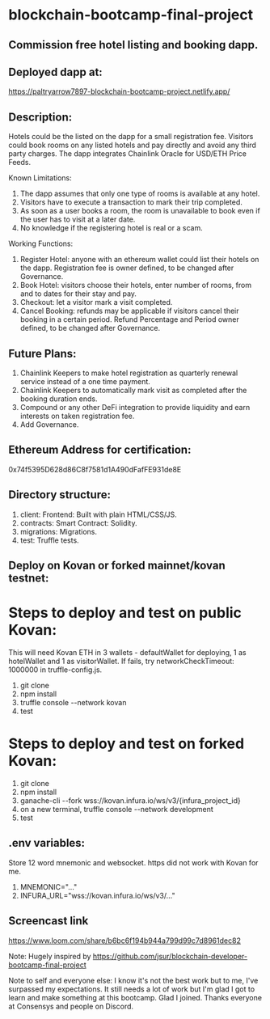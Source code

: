 # blockchain-bootcamp-final-project
## Commission free hotel listing and booking dapp.

## Deployed dapp at:
https://paltryarrow7897-blockchain-bootcamp-project.netlify.app/

## Description:
Hotels could be the listed on the dapp for a small registration fee. Visitors could book rooms on any listed hotels and pay directly and avoid any third party charges.
The dapp integrates Chainlink Oracle for USD/ETH Price Feeds. 

Known Limitations:
1) The dapp assumes that only one type of rooms is available at any hotel. 
2) Visitors have to execute a transaction to mark their trip completed.
3) As soon as a user books a room, the room is unavailable to book even if the user has to visit at a later date.
4) No knowledge if the registering hotel is real or a scam.

Working Functions:
1) Register Hotel: anyone with an ethereum wallet could list their hotels on the dapp. Registration fee is owner defined, to be changed after Governance.
2) Book Hotel: visitors choose their hotels, enter number of rooms, from and to dates for their stay and pay. 
3) Checkout: let a visitor mark a visit completed.
4) Cancel Booking: refunds may be applicable if visitors cancel their booking in a certain period. Refund Percentage and Period owner defined, to be changed after Governance.

## Future Plans:
1) Chainlink Keepers to make hotel registration as quarterly renewal service instead of a one time payment.
2) Chainlink Keepers to automatically mark visit as completed after the booking duration ends.
3) Compound or any other DeFi integration to provide liquidity and earn interests on taken registration fee.
4) Add Governance.

## Ethereum Address for certification:
0x74f5395D628d86C8f7581d1A490dFafFE931de8E

## Directory structure:
1) client: Frontend: Built with plain HTML/CSS/JS.
2) contracts: Smart Contract: Solidity.
3) migrations: Migrations.
4) test: Truffle tests.

## Deploy on Kovan or forked mainnet/kovan testnet:
# Steps to deploy and test on public Kovan: 
This will need Kovan ETH in 3 wallets - defaultWallet for deploying, 1 as hotelWallet and 1 as visitorWallet.
If fails, try networkCheckTimeout: 1000000 in truffle-config.js.
1) git clone 
2) npm install
3) truffle console --network kovan
4) test

# Steps to deploy and test on forked Kovan:
1) git clone
2) npm install
3) ganache-cli --fork wss://kovan.infura.io/ws/v3/{infura_project_id}
4) on a new terminal, truffle console --network development
5) test

## .env variables:
Store 12 word mnemonic and websocket. https did not work with Kovan for me.
1) MNEMONIC="..."
2) INFURA_URL="wss://kovan.infura.io/ws/v3/..."

## Screencast link
https://www.loom.com/share/b6bc6f194b944a799d99c7d8961dec82


Note: Hugely inspired by https://github.com/jsur/blockchain-developer-bootcamp-final-project

Note to self and everyone else: I know it's not the best work but to me, I've surpassed my expectations. It still needs a lot of work but I'm glad I got to learn and make something at this bootcamp. Glad I joined. Thanks everyone at Consensys and people on Discord.
